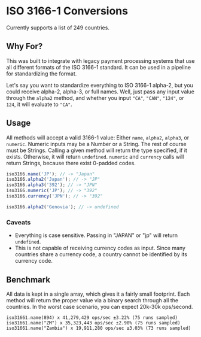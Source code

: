 # ISO 3166-1 Conversions
Currently supports a list of 249 countries.

## Why For?
This was built to integrate with legacy payment processing systems that
use all different formats of the ISO 3166-1 standard. It can be used
in a pipeline for standardizing the format. 

Let's say you want to standardize everything to ISO 3166-1 alpha-2,
but you could receive alpha-2, alpha-3, or full names. Well, just
pass any input value through the `alpha2` method, and whether you input
`"CA"`, `"CAN"`, `"124"`, or `124`, it will evaluate to `"CA"`.

## Usage

All methods will accept a valid 3166-1 value: Either `name`, `alpha2`,
`alpha3`, or `numeric`. Numeric inputs may be a Number or a
String. The rest of course must be Strings. Calling a given method
will return the type specified, if it exists. Otherwise, it will
return `undefined`. `numeric` and `currency` calls will return
Strings, because there exist 0-padded codes.

```javascript
iso3166.name('JP'); // -> "Japan"
iso3166.alpha2('Japan'); // -> "JP"
iso3166.alpha3('392'); // -> "JPN"
iso3166.numeric('JP'); // -> "392"
iso3166.currency('JPN'); // -> "392"

iso3166.alpha2('Genovia'); // -> undefined
```

### Caveats
- Everything is case sensitive. Passing in "JAPAN" or "jp" will return
  `undefined`.
- This is not capable of receiving currency codes as input. Since many
  countries share a currency code, a country cannot be identified by
  its currency code. 

## Benchmark

All data is kept in a single array, which gives it a fairly small
footprint. Each method will return the proper value via a binary
search through all the countries. In the worst case scenario, you can
expect 20k-30k ops/second.

```
iso31661.name(894) x 41,279,429 ops/sec ±3.22% (75 runs sampled)
iso31661.name("ZM") x 35,323,443 ops/sec ±2.90% (75 runs sampled)
iso31661.name("Zambia") x 19,911,280 ops/sec ±3.03% (73 runs sampled)
```


